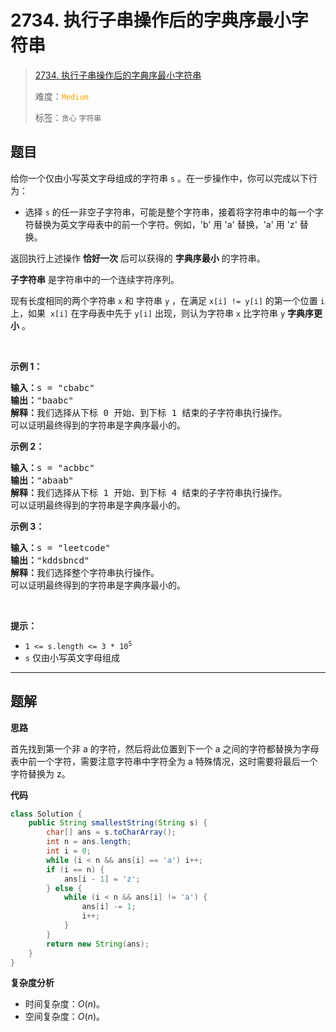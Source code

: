 # 2734. 执行子串操作后的字典序最小字符串

> [2734. 执行子串操作后的字典序最小字符串](https://leetcode.cn/problems/lexicographically-smallest-string-after-substring-operation/)
>
> 难度：<font color=orange>`Medium`</font>
>
> 标签：`贪心` `字符串`

## 题目

<p>给你一个仅由小写英文字母组成的字符串 <code>s</code> 。在一步操作中，你可以完成以下行为：</p>

<ul>
	<li>选择&nbsp;<code>s</code> 的任一非空子字符串，可能是整个字符串，接着将字符串中的每一个字符替换为英文字母表中的前一个字符。例如，'b' 用 'a' 替换，'a' 用 'z' 替换。</li>
</ul>

<p>返回执行上述操作 <strong>恰好一次</strong> 后可以获得的 <strong>字典序最小</strong> 的字符串。</p>

<p><strong>子字符串</strong> 是字符串中的一个连续字符序列。</p>
现有长度相同的两个字符串 <code>x</code> 和 字符串 <code>y</code> ，在满足&nbsp;<code>x[i] != y[i]</code> 的第一个位置 <code>i</code> 上，如果&nbsp; <code>x[i]</code> 在字母表中先于 <code>y[i]</code> 出现，则认为字符串 <code>x</code> 比字符串 <code>y</code> <strong>字典序更小</strong> 。

<p>&nbsp;</p>

<p><strong>示例 1：</strong></p>

<pre>
<strong>输入：</strong>s = "cbabc"
<strong>输出：</strong>"baabc"
<strong>解释：</strong>我们选择从下标 0 开始、到下标 1 结束的子字符串执行操作。 
可以证明最终得到的字符串是字典序最小的。
</pre>

<p><strong>示例 2：</strong></p>

<pre>
<strong>输入：</strong>s = "acbbc"
<strong>输出：</strong>"abaab"
<strong>解释：</strong>我们选择从下标 1 开始、到下标 4 结束的子字符串执行操作。
可以证明最终得到的字符串是字典序最小的。
</pre>

<p><strong>示例 3：</strong></p>

<pre>
<strong>输入：</strong>s = "leetcode"
<strong>输出：</strong>"kddsbncd"
<strong>解释：</strong>我们选择整个字符串执行操作。
可以证明最终得到的字符串是字典序最小的。
</pre>

<p>&nbsp;</p>

<p><strong>提示：</strong></p>

<ul>
	<li><code>1 &lt;= s.length &lt;= 3 * 10<sup>5</sup></code></li>
	<li><code>s</code> 仅由小写英文字母组成</li>
</ul>


--------------------

## 题解

**思路**

首先找到第一个非 a 的字符，然后将此位置到下一个 a 之间的字符都替换为字母表中前一个字符，需要注意字符串中字符全为 a 特殊情况，这时需要将最后一个字符替换为 z。

**代码**

```java
class Solution {
    public String smallestString(String s) {
        char[] ans = s.toCharArray();
        int n = ans.length;
        int i = 0;
        while (i < n && ans[i] == 'a') i++;
        if (i == n) {
            ans[i - 1] = 'z';
        } else {
            while (i < n && ans[i] != 'a') {
                ans[i] -= 1;
                i++;
            }
        }
        return new String(ans);
    }
}
```

**复杂度分析**

- 时间复杂度：$O(n)$。
- 空间复杂度：$O(n)$。
